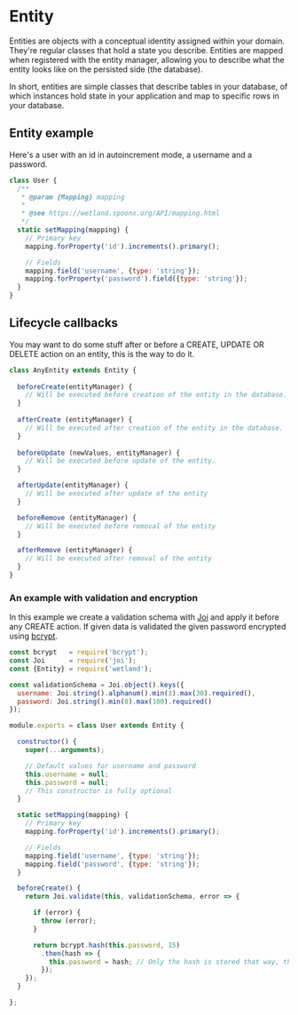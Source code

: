# Entity

Entities are objects with a conceptual identity assigned within your domain. They're regular classes that hold a state you describe. Entities are mapped when registered with the entity manager, allowing you to describe what the entity looks like on the persisted side (the database).

In short, entities are simple classes that describe tables in your database, of which instances hold state in your application and map to specific rows in your database.

## Entity example

Here's a user with an id in autoincrement mode, a username and a password.

```js
class User {
  /**
   * @param {Mapping} mapping
   *
   * @see https://wetland.spoonx.org/API/mapping.html
   */
  static setMapping(mapping) {
    // Primary key
    mapping.forProperty('id').increments().primary();

    // Fields
    mapping.field('username', {type: 'string'});
    mapping.forProperty('password').field({type: 'string'});
  }
}
```

## Lifecycle callbacks

You may want to do some stuff after or before a CREATE, UPDATE OR DELETE action on an entity, this is the way to do it.

```js
class AnyEntity extends Entity {
  
  beforeCreate(entityManager) {
    // Will be executed before creation of the entity in the database.
  }
  
  afterCreate (entityManager) {
    // Will be executed after creation of the entity in the database.
  }
  
  beforeUpdate (newValues, entityManager) {
    // Will be executed before update of the entity.
  }

  afterUpdate(entityManager) {
    // Will be executed after update of the entity
  }

  beforeRemove (entityManager) {
    // Will be executed before removal of the entity
  }

  afterRemove (entityManager) {
    // Will be executed after removal of the entity
  }
}
```

### An example with validation and encryption

In this example we create a validation schema with [Joi](https://github.com/hapijs/joi) and apply it before any CREATE action.
If given data is validated the given password encrypted using [bcrypt](https://en.wikipedia.org/wiki/Bcrypt).

```js
const bcrypt   = require('bcrypt');
const Joi      = require('joi');
const {Entity} = require('wetland');

const validationSchema = Joi.object().keys({
  username: Joi.string().alphanum().min(3).max(30).required(),
  password: Joi.string().min(8).max(100).required()
});

module.exports = class User extends Entity {

  constructor() {
    super(...arguments);

    // Default values for username and password
    this.username = null;
    this.password = null;
    // This constructor is fully optional
  }

  static setMapping(mapping) {
    // Primary key
    mapping.forProperty('id').increments().primary();

    // Fields
    mapping.field('username', {type: 'string'});
    mapping.field('password', {type: 'string'});
  }

  beforeCreate() {
    return Joi.validate(this, validationSchema, error => {

      if (error) {
        throw (error);
      }

      return bcrypt.hash(this.password, 15)
        .then(hash => {
          this.password = hash; // Only the hash is stored that way, this is the way you want to do it.
        });
    });
  }

};
```

